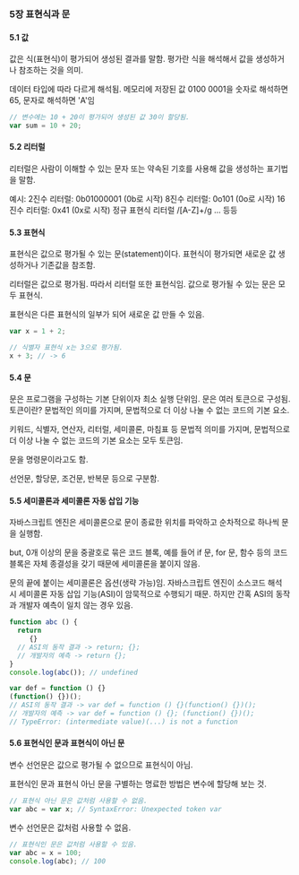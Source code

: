 ### 5장 표현식과 문
#### 5.1 값
값은 식(표현식)이 평가되어 생성된 결과를 말함.
평가란 식을 해석해서 값을 생성하거나 참조하는 것을 의미.

데이터 타입에 따라 다르게 해석됨.
메모리에 저장된 값 0100 0001을 숫자로 해석하면 65, 문자로 해석하면 'A'임

```javascript
// 변수에는 10 + 20이 평가되어 생성된 값 30이 할당됨.
var sum = 10 + 20;
```

#### 5.2 리터럴
리터럴은 사람이 이해할 수 있는 문자 또는 약속된 기호를 사용해 값을 생성하는 표기법을 말함.

예시:
2진수 리터럴: 0b01000001 (0b로 시작)
8진수 리터럴: 0o101 (0o로 시작)
16진수 리터럴: 0x41 (0x로 시작)
정규 표현식 리터럴 /[A-Z]+/g
... 등등

#### 5.3 표현식
표현식은 값으로 평가될 수 있는 문(statement)이다. 표현식이 평가되면 새로운 값 생성하거나 기존값을 참조함.

리터럴은 값으로 평가됨. 따라서 리터럴 또한 표현식임.
값으로 평가될 수 있는 문은 모두 표현식.

표현식은 다른 표현식의 일부가 되어 새로운 값 만들 수 있음.

```javascript
var x = 1 + 2;

// 식별자 표현식 x는 3으로 평가됨.
x + 3; // -> 6
```

#### 5.4 문
문은 프로그램을 구성하는 기본 단위이자 최소 실행 단위임.
문은 여러 토큰으로 구성됨.
토큰이란? 문법적인 의미를 가지며, 문법적으로 더 이상 나눌 수 없는 코드의 기본 요소.

키워드, 식별자, 연산자, 리터럴, 세미콜론, 마침표 등 문법적 의미를 가지며, 문법적으로 더 이상 나눌 수 없는 코드의 기본 요소는 모두 토큰임.

문을 명령문이라고도 함.

선언문, 할당문, 조건문, 반복문 등으로 구분함.

#### 5.5 세미콜론과 세미콜론 자동 삽입 기능
자바스크립트 엔진은 세미콜론으로 문이 종료한 위치를 파악하고 순차적으로 하나씩 문을 실행함.

but, 0개 이상의 문을 중괄호로 묶은 코드 블록, 예를 들어 if 문, for 문, 함수 등의 코드 블록은 자체 종결성을 갖기 때문에 세미콜론을 붙이지 않음.

문의 끝에 붙이는 세미콜론은 옵션(생략 가능)임.
자바스크립트 엔진이 소스코드 해석 시 세미콜론 자동 삽입 기능(ASI)이 암묵적으로 수행되기 때문.
하지만 간혹 ASI의 동작과 개발자 예측이 일치 않는 경우 있음.

```javascript
function abc () {
  return
     {}
  // ASI의 동작 결과 -> return; {};
  // 개발자의 예측 -> return {};
}
console.log(abc()); // undefined

var def = function () {}
(function() {})();
// ASI의 동작 결과 -> var def = function () {}(function() {})();
// 개발자의 예측 -> var def = function () {}; (function() {})();
// TypeError: (intermediate value)(...) is not a function

```

#### 5.6 표현식인 문과 표현식이 아닌 문
변수 선언문은 값으로 평가될 수 없으므로 표현식이 아님.

표현식인 문과 표현식 아닌 문을 구별하는 명료한 방법은 변수에 할당해 보는 것.

```javascript
// 표현식 아닌 문은 값처럼 사용할 수 없음.
var abc = var x; // SyntaxError: Unexpected token var
```
변수 선언문은 값처럼 사용할 수 없음.

```javascript
// 표현식인 문은 값처럼 사용할 수 있음.
var abc = x = 100;
console.log(abc); // 100
```
